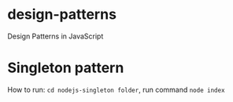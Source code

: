 # design-patterns
Design Patterns in JavaScript

# Singleton pattern 
How to run: `cd nodejs-singleton folder`, run command `node index`
